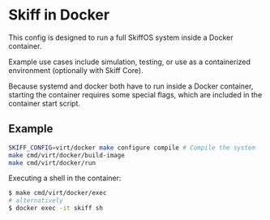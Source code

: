 # Skiff in Docker

This config is designed to run a full SkiffOS system inside a Docker container.

Example use cases include simulation, testing, or use as a containerized
environment (optionally with Skiff Core).

Because systemd and docker both have to run inside a Docker container, starting
the container requires some special flags, which are included in the container
start script.

## Example

```bash
SKIFF_CONFIG=virt/docker make configure compile # Compile the system
make cmd/virt/docker/build-image
make cmd/virt/docker/run
```

Executing a shell in the container:

```sh
$ make cmd/virt/docker/exec
# alternatively
$ docker exec -it skiff sh
```


